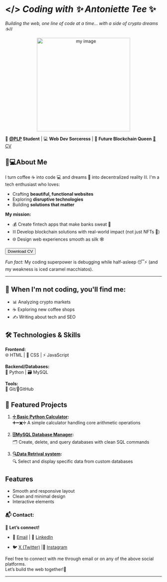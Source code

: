 
# </> *Coding with ✨ Antoniette Tee* ✨
  
*Building the web, one line of code at a time… with a side of crypto dreams ☕⛓️* 


<p align="center">
 <img src="https://imgur.com/RKRrsYv.jpg" width="300" alt="my image">
</p>


🌱 **[@PLP](https://academy.powerlearnprojectafrica.org/profile) Student** | 💻 **Web Dev Sorceress** | 🚀 **Future Blockchain Queen** [📄 CV](https://your-cv-link.pdf)

## 👩💻About Me

I turn coffee ☕ into code 💻 and dreams 🌙 into decentralized reality ⛓️. I'm a tech enthusiast who loves:  
- Crafting **beautiful, functional websites**  
- Exploring **disruptive technologies**  
- Building **solutions that matter**  

**My mission:**  
- 💰 Create fintech apps that make banks sweat 💸  
- ⛓️ Develop blockchain solutions with real-world impact (not just NFTs 🐒)  
- 🌐 Design web experiences smooth as silk 🕸️  

<a href="/your-cv.pdf" dowload>
  <button>Download CV</button>
</a>


*Fun fact:* My coding superpower is debugging while half-asleep 😴⚡ (and my weakness is iced caramel macchiatos).  

---

## 🌟 When I'm not coding, you'll find me:
- 📊 Analyzing crypto markets
- ☕ Exploring new coffee shops
- ✍️ Writing about tech and SEO

## 🛠️ Technologies & Skills
**Frontend:**  
🌐 HTML | 🎨 CSS | ⚡ JavaScript  

**Backend/Databases:**  
🐍 Python | 🗃️ MySQL  

**Tools:**  
🔧 Git/🔄GitHub  

## 💼 Featured Projects
1. **[➗ Basic Python Calculator](https://github.com/Gratitude311/basic-calculator.git):**  
   ➕➖✖️➗ A simple calculator handling core arithmetic operations  

2. **[🗄️MySQL Database Manager](https://github.com/PLP-Database-Design/wk-1-Gratitude311.git):**  
   🗂️ Create, delete, and query databases with clean SQL commands  

3. **[🔍Data Retrival system](https://github.com/PLP-Database-Design/wk-2a-Gratitude311.git):**  
   🔍 Select and display specific data from custom databases  


## Features
- Smooth and responsive layout
- Clean and minimal design
- Interactive elements

### 📬 Contact:
🔗 **Let’s connect!**  
- 📧 [Email](mailto:antoniettekagendo@gmail.com)  | 👔 [LinkedIn](https://www.linkedin.com/in/antoniette-kagendo)

- 🐦 [X (Twitter)](https://x.com/AntonietteKage2)                                            |📸 [Instagram](https://www.instagram.com/antoniette_tee)     


Feel free to connect with me through email or on any of the above social platforms.  
Let’s build the web together!🚀  

---
